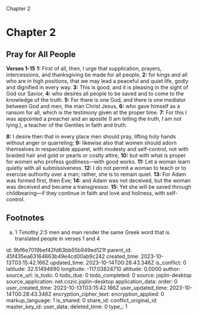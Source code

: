 Chapter 2

# Chapter 2

## Pray for All People

**Verses 1-15**
**1:** First of all, then, I urge that supplication, prayers, intercessions, and thanksgiving be made for all people,
**2:** for kings and all who are in high positions, that we may lead a peaceful and quiet life, godly and dignified in every way.
**3:** This is good, and it is pleasing in the sight of God our Savior,
**4:** who desires all people to be saved and to come to the knowledge of the truth.
**5:** For there is one God, and there is one mediator between God and men, the man Christ Jesus,
**6:** who gave himself as a ransom for all, which is the testimony given at the proper time.
**7:** For this I was appointed a preacher and an apostle (I am telling the truth, I am not lying.), a teacher of the Gentiles in faith and truth.

**8:** I desire then that in every place men should pray, lifting holy hands without anger or quarreling;
**9:** likewise also that women should adorn themselves in respectable apparel, with modesty and self-control, not with braided hair and gold or pearls or costly attire,
**10:** but with what is proper for women who profess godliness—with good works.
**11:** Let a woman learn quietly with all submissiveness.
**12:** I do not permit a woman to teach or to exercise authority over a man; rather, she is to remain quiet.
**13:** For Adam was formed first, then Eve;
**14:** and Adam was not deceived, but the woman was deceived and became a transgressor.
**15:** Yet she will be saved through childbearing—if they continue in faith and love and holiness, with self-control.

## Footnotes

<ol type='a'>
	<li>1 Timothy 2:5 men and man render the same Greek word that is translated people in verses 1 and 4</li>
</ol>


id: 9bf6e7019bef42fd83bb55b949ed121f
parent_id: 45f435ea63164663b49e4cd00ab9c242
created_time: 2023-10-13T03:15:42.166Z
updated_time: 2023-10-14T00:28:43.346Z
is_conflict: 0
latitude: 32.51494690
longitude: -117.03824710
altitude: 0.0000
author: 
source_url: 
is_todo: 0
todo_due: 0
todo_completed: 0
source: joplin-desktop
source_application: net.cozic.joplin-desktop
application_data: 
order: 0
user_created_time: 2023-10-13T03:15:42.166Z
user_updated_time: 2023-10-14T00:28:43.346Z
encryption_cipher_text: 
encryption_applied: 0
markup_language: 1
is_shared: 0
share_id: 
conflict_original_id: 
master_key_id: 
user_data: 
deleted_time: 0
type_: 1